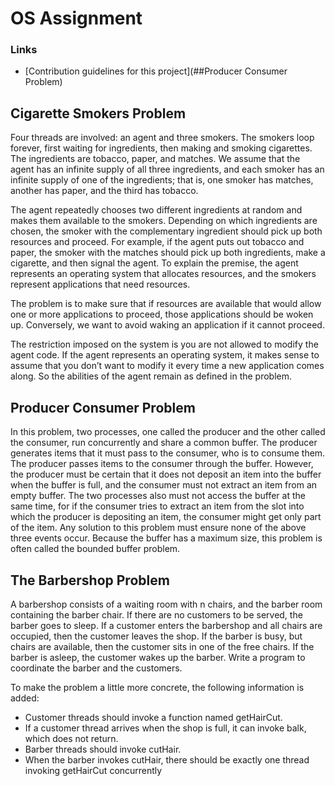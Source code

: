# OS Assignment

### Links
- [Contribution guidelines for this project](##Producer Consumer Problem)

## Cigarette Smokers Problem

Four threads are involved: an agent and three smokers. The smokers loop forever, first waiting for
ingredients, then making and smoking cigarettes. The ingredients are tobacco, paper, and matches.
We assume that the agent has an infinite supply of all three ingredients, and each smoker has an
infinite supply of one of the ingredients; that is, one smoker has matches, another has paper, and
the third has tobacco.

The agent repeatedly chooses two different ingredients at random and makes them available to the
smokers. Depending on which ingredients are chosen, the smoker with the complementary
ingredient should pick up both resources and proceed. For example, if the agent puts out tobacco
and paper, the smoker with the matches should pick up both ingredients, make a cigarette, and then
signal the agent. To explain the premise, the agent represents an operating system that allocates
resources, and the smokers represent applications that need resources.

The problem is to make sure that if resources are available that would allow one or more
applications to proceed, those applications should be woken up. Conversely, we want to avoid
waking an application if it cannot proceed.

The restriction imposed on the system is you are not allowed to modify the agent code. If the agent
represents an operating system, it makes sense to assume that you don’t want to modify it every
time a new application comes along. So the abilities of the agent remain as defined in the problem.

## Producer Consumer Problem

In this problem, two processes, one called the producer and the other called the consumer, run concurrently and
share a common buffer. The producer generates items that it must pass to the consumer, who is to consume them.
The producer passes items to the consumer through the buffer. However, the producer must be certain that it does
not deposit an item into the buffer when the buffer is full, and the consumer must not extract an item from an empty
buffer. The two processes also must not access the buffer at the same time, for if the consumer tries to extract an
item from the slot into which the producer is depositing an item, the consumer might get only part of the item. Any
solution to this problem must ensure none of the above three events occur. Because the buffer has a maximum size,
this problem is often called the bounded buffer problem.

## The Barbershop Problem

A barbershop consists of a waiting room with n chairs, and the barber room containing the barber
chair. If there are no customers to be served, the barber goes to sleep. If a customer enters the
barbershop and all chairs are occupied, then the customer leaves the shop. If the barber is busy,
but chairs are available, then the customer sits in one of the free chairs. If the barber is asleep, the
customer wakes up the barber. Write a program to coordinate the barber and the customers.

To make the problem a little more concrete, the following information is added:
- Customer threads should invoke a function named getHairCut.
- If a customer thread arrives when the shop is full, it can invoke balk, which does not return.
- Barber threads should invoke cutHair.
- When the barber invokes cutHair, there should be exactly one thread invoking getHairCut
concurrently
